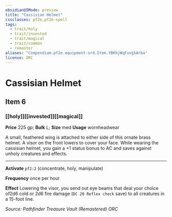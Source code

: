 ```yaml
---
obsidianUIMode: preview
title: "Cassisian Helmet"
cssclasses: pf2e,pf2e-spell
tags:
  - trait/holy
  - trait/invested
  - trait/magical
  - trait/common
  - remaster
aliases: "Compendium.pf2e.equipment-srd.Item.YBKhjWqFuvgkArba"
license: ORC
---
```

# Cassisian Helmet
## Item 6
### [[holy]][[invested]][[magical]]


**Price** 225 gp; 
**Bulk** L; **Size** med
**Usage** wornheadwear

A small, feathered wing is attached to either side of this ornate brass helmet. A visor on the front lowers to cover your face. While wearing the cassisian helmet, you gain a +1 status bonus to AC and saves against unholy creatures and effects.

* * *

**Activate** `pf2:2` (concentrate, holy, manipulate)

**Frequency** once per hour

**Effect** Lowering the visor, you send out eye beams that deal your choice of2d6 cold or 2d6 fire damage (`DC 20 Reflex check` save) to all creatures in a 15-foot line.

*Source: Pathfinder Treasure Vault (Remastered)*
*ORC*